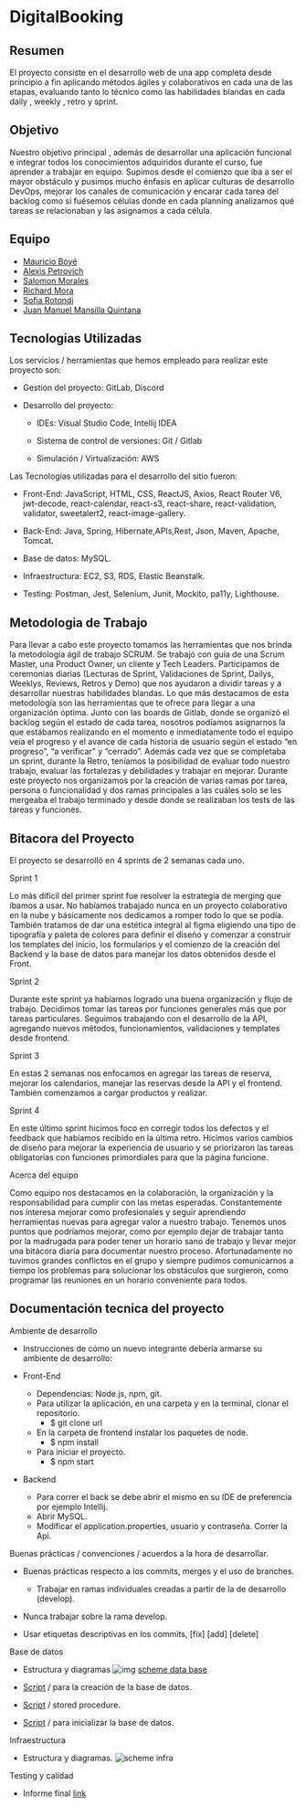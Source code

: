 # DigitalBooking

## Resumen

El proyecto consiste en el desarrollo web de una app completa desde principio a fin aplicando métodos ágiles y colaborativos en cada una de las etapas, evaluando tanto lo técnico como las habilidades blandas en cada daily , weekly , retro y sprint. 

## Objetivo

Nuestro objetivo principal , además de desarrollar una aplicación funcional e integrar todos los conocimientos adquiridos durante el curso, fue aprender a trabajar en equipo. Supimos desde el comienzo que iba a ser el mayor obstáculo y pusimos mucho énfasis en aplicar culturas de desarrollo DevOps, mejorar los canales de comunicación y encarar cada tarea del backlog como si fuésemos células donde en cada planning analizamos qué tareas se relacionaban y las asignamos a cada célula.

## Equipo

- [Mauricio Boyé](https://www.linkedin.com/in/mauricioboye/)
- [Alexis Petrovich](https://www.linkedin.com/in/alexis-petrovich/)
- [Salomon Morales](https://www.linkedin.com/in/salosmc/)
- [Richard Mora](https://www.linkedin.com/in/richard-mora/)
- [Sofia Rotondi](https://www.linkedin.com/in/sofia-rotondi/)
- [Juan Manuel Mansilla Quintana](https://www.linkedin.com/in/juanmans/)


## Tecnologias Utilizadas

Los servicios / herramientas que hemos empleado para realizar este proyecto son: 

- Gestión del proyecto: GitLab, Discord

- Desarrollo del proyecto:

  - IDEs: Visual Studio Code, Intellij IDEA

  - Sistema de control de versiones: Git / Gitlab

  - Simulación / Virtualización: AWS

Las Tecnologías utilizadas para el desarrollo del sitio fueron:

- Front-End: JavaScript, HTML, CSS, ReactJS, Axios, React Router V6, jwt-decode, react-calendar, react-s3, react-share, react-validation, validator, sweetalert2, react-image-gallery.
- Back-End: Java, Spring, Hibernate,APIs,Rest, Json, Maven, Apache, Tomcat.

- Base de datos: MySQL.
- Infraestructura: EC2, S3, RDS, Elastic Beanstalk.
- Testing: Postman, Jest, Selenium, Junit, Mockito, pa11y, Lighthouse.


## Metodologia de Trabajo

Para llevar a cabo este proyecto tomamos las herramientas que nos brinda la metodología ágil de trabajo SCRUM. Se trabajó con guía de una Scrum Master, una Product Owner, un cliente y Tech Leaders.
Participamos de ceremonias diarias (Lecturas de Sprint, Validaciones de Sprint, Dailys, Weeklys, Reviews, Retros y Demo) que nos ayudaron a dividir tareas y a desarrollar nuestras habilidades blandas.
Lo que más destacamos de esta metodología son las herramientas que te ofrece para llegar a una organización óptima. Junto con las boards de Gitlab, donde se organizó el backlog según el estado de cada tarea, nosotros podíamos asignarnos la que estábamos realizando en el momento e inmediatamente todo el equipo veía el progreso y el avance de cada historia de usuario según el estado “en progreso”, “a verificar” y “cerrado”.
Además cada vez que se completaba un sprint, durante la Retro, teníamos la posibilidad de evaluar todo nuestro trabajo, evaluar las fortalezas y debilidades y trabajar en mejorar.
Durante este proyecto nos organizamos por la creación de varias ramas por tarea, persona o funcionalidad y dos ramas principales  a las cuáles solo  se les mergeaba el trabajo terminado y desde donde se realizaban los tests de las tareas y funciones.

## Bitacora del Proyecto

El proyecto se desarrolló en 4 sprints de 2 semanas cada uno.

Sprint 1

Lo más difícil del primer sprint fue resolver la estrategia de merging que íbamos a usar. No habíamos trabajado nunca en un proyecto colaborativo en la nube y básicamente nos dedicamos a romper todo lo que se podía. También tratamos de dar una estética integral al figma eligiendo una tipo de tipografía y paleta de colores para definir el diseño y comenzar a construir los templates del inicio, los formularios  y el comienzo de la creación del Backend y la base de datos para manejar los datos obtenidos desde el Front.


Sprint 2

Durante este sprint ya habíamos logrado una buena organización y flujo de trabajo. Decidimos tomar las tareas por funciones generales más que por tareas particulares. Seguimos trabajando con el desarrollo de la API, agregando nuevos métodos, funcionamientos, validaciones y templates desde frontend.


Sprint 3

En estas 2 semanas nos enfocamos en agregar las tareas de reserva, mejorar los calendarios, manejar las reservas desde la API y el frontend. También comenzamos a cargar productos y realizar.

Sprint 4

En este último sprint hicimos foco en corregir todos los defectos y el feedback  que habíamos recibido en la última retro. Hicimos varios cambios de diseño para mejorar la experiencia de usuario y se priorizaron las tareas obligatorias con funciones primordiales para que la página funcione.

Acerca del equipo

Como equipo nos destacamos en la colaboración, la organización y la responsabilidad para cumplir con las metas esperadas. Constantemente nos interesa mejorar como profesionales y seguir aprendiendo herramientas nuevas para agregar valor a nuestro trabajo. 
Tenemos unos puntos que podríamos mejorar, como por ejemplo dejar de trabajar tanto por la madrugada para poder tener un horario sano de trabajo y llevar mejor una bitácora diaria para documentar nuestro proceso. 
Afortunadamente no tuvimos grandes conflictos en el grupo y siempre pudimos comunicarnos a tiempo los problemas para solucionar los obstáculos que surgieron, como programar las reuniones en un horario conveniente para todos.

## Documentación tecnica del proyecto

Ambiente de desarrollo

- Instrucciones de cómo un nuevo integrante debería armarse su ambiente de desarrollo:

- Front-End
  - Dependencias: Node.js, npm, git.
  - Para utilizar la aplicación, en una carpeta y en la terminal, clonar el repositorio.
    - $ git clone url
  - En la carpeta de frontend instalar los paquetes de node.
    - $ npm install
  - Para iniciar el proyecto.
    - $ npm start

- Backend
  - Para correr el back se debe abrir el mismo en su IDE de preferencia por ejemplo Intellij.
  - Abrir MySQL.
  - Modificar el application.properties, usuario y contraseña.
Correr la Api.

Buenas prácticas / convenciones / acuerdos a la hora de desarrollar.

- Buenas prácticas respecto a los commits, merges y el uso de branches.

  - Trabajar en ramas individuales creadas a partir de la de desarrollo (develop).
- Nunca trabajar sobre la rama develop.
- Usar etiquetas descriptivas en los commits, [fix] [add] [delete]					

Base de datos
 - Estructura y diagramas 
![img](schemes/BDschemaDigitalBooking.png)
[scheme data base](https://drive.google.com/file/d/14Z_L9PhN-tn5p1UHNAYzbsORU-na1rqP/view?usp=sharing)

 - [Script](https://drive.google.com/file/d/17rO4wdlFsnzTl6GVahf4eKfGKHfBTdtO/view?usp=sharing) / para la creación de la base de datos.
 - [Script](https://drive.google.com/file/d/14Z_L9PhN-tn5p1UHNAYzbsORU-na1rqP/view?usp=sharing) / stored procedure.
 - [Script](https://drive.google.com/file/d/12WxDZISInZLHLHrHo83EwaalnxCjCpAU/view?usp=sharing) / para inicializar la base de datos.

Infraestructura
 - Estructura y diagramas.
 ![scheme infra](schemes/EsquemaInfraPI.png)

Testing y calidad
 - Informe final
 [link](https://docs.google.com/document/d/1YTbN01OT6iiCD8-htbY5LD-UbSTSrUgjqJsDaq58vFY/edit?usp=sharing)
